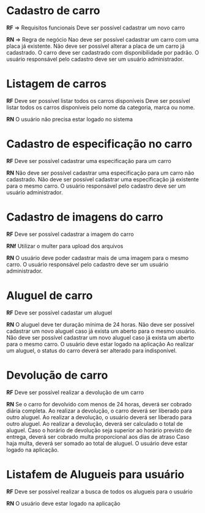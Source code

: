 # Cadastro de carro

**RF** => Requisitos funcionais
Deve ser possível cadastrar um novo carro

**RN** => Regra de negócio
Nao deve ser possível cadastrar um carro com uma placa já existente.
Não deve ser possível alterar a placa de um carro já cadastrado.
O carro deve ser cadastrado com disponibilidade por padrão.
O usuário responsável pelo cadastro deve ser um usuário administrador.

# Listagem de carros

**RF**
Deve ser possível listar todos os carros disponíveis
Deve ser possível listar todos os carros disponíveis pelo nome da categoria, marca ou nome.

**RN**
O usuário não precisa estar logado no sistema

# Cadastro de especificação no carro

**RF**
Deve ser possível cadastrar uma especificação para um carro

**RN**
Não deve ser possível cadastrar uma especificação para um carro não cadastrado.
Não deve ser possível cadastrar uma especificação já existente para o mesmo carro.
O usuário responsável pelo cadastro deve ser um usuário administrador.

# Cadastro de imagens do carro

**RF**
Deve ser possível cadastrar a imagem do carro

**RNf**
Utilizar o multer para upload dos arquivos

**RN**
O usuário deve poder cadastrar mais de uma imagem para o mesmo carro.
O usuário responsável pelo cadastro deve ser um usuário administrador. 

# Aluguel de carro

**RF**
Deve ser possível cadastar um aluguel

**RN**
O aluguel deve ter duração mínima de 24 horas.
Não deve ser possível cadastrar um novo aluguel caso já exista um aberto para o mesmo usuário.
Não deve ser possível cadastrar um novo aluguel caso já exista um aberto para o mesmo carro.
O usuário deve estar logado na aplicação
Ao realizar um aluguel, o status do carro deverá ser alterado para indisponível.


# Devolução de carro

**RF** 
Deve ser possível realizar a devolução de um carro

**RN**
Se o carro for devolvido com menos de 24 horas, deverá ser cobrado diária completa.
Ao realizar a devolução, o carro deverá ser liberado para outro aluguel.
Ao realizar a devolução, o usuário deverá ser liberado para outro aluguel.
Ao realizar a devolução, deverá ser calculado o total de aluguel.
Caso o horário de devolução seja superior ao horário previsto de entrega, deverá ser cobrado multa proporcional aos dias de atraso
Caso haja multa, deverá ser somado ao total de aluguel.
O usuário deve estar logado na aplicação.

# Listafem de Alugueis para usuário
**RF** 
Deve ser possível realizar a busca de todos os alugueis para o usuário

**RN**
O usuário deve estar logado na aplicação